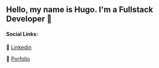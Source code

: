 ## Hello, my name is Hugo. I'm a Fullstack Developer 👋 

#### Social Links:

📌  [Linkedin](https://www.linkedin.com/in/damdev/)

📌  [Porfolio](https://damdev.netlify.app/)

